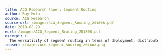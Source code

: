 ```yaml
---
title: ACG Research Paper: Segment Routing
author: Ray Mota
source: ACG Research
source-url: /images/ACG_Segment_Routing_201808.pdf
date: 2018-08-29
eurl: /images/ACG_Segment_Routing_201808.pdf
excerpt: >-
  The versatility of segment routing in terms of deployment, distributed versus centralized, network types, data centers/WANs/access, and use cases makes it a solid option for end-to-end network deployment.
teaser: /images/ACG_Segment_Routing_201808.png
---
```

